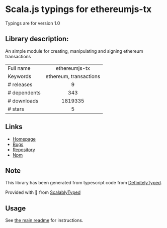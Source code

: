 
# Scala.js typings for ethereumjs-tx

Typings are for version 1.0

## Library description:
An simple module for creating, manipulating and signing ethereum transactions

|                    |                 |
| ------------------ | :-------------: |
| Full name          | ethereumjs-tx |
| Keywords           | ethereum, transactions |
| # releases         | 9 |
| # dependents       | 343 |
| # downloads        | 1819335 |
| # stars            | 5 |

## Links
- [Homepage](https://github.com/ethereumjs/ethereumjs-tx)
- [Bugs](https://github.com/ethereumjs/ethereumjs-tx/issues)
- [Repository](https://github.com/ethereumjs/ethereumjs-tx)
- [Npm](https://www.npmjs.com/package/ethereumjs-tx)
    


## Note
This library has been generated from typescript code from [DefinitelyTyped](https://definitelytyped.org).

Provided with :purple_heart: from [ScalablyTyped](https://github.com/oyvindberg/ScalablyTyped)

## Usage
See [the main readme](../../readme.md) for instructions.


